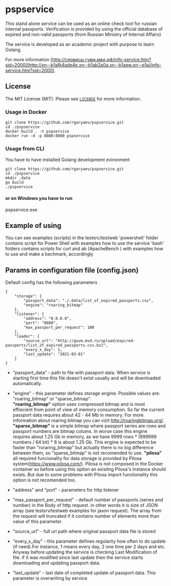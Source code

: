 # pspservice
This stand alone service can be used as an online check tool for russian internal passports. 
Verification is provided by using the official database of expired and non-valid passports (from Russian Ministry of Internal Affairs)

The service is developed as an academic project with purpose to learn Golang.

For more information
[http://сервисы.гувм.мвд.рф/info-service.htm?sid=2000](http://xn--b1afk4ade4e.xn--b1ab2a0a.xn--b1aew.xn--p1ai/info-service.htm?sid=2000).


## License
The MIT License (MIT). Please see [`LICENSE`](./LICENSE) for more information.

### Usage in Docker

```shell
git clone https://github.com/rgaryaev/pspservice.git
cd ./pspservice
docker build . -t pspservice
docker run -d -p 8080:8080 pspservice
```

### Usage from CLI
You have to have installed Golang development evironment  

```shell
git clone https://github.com/rgaryaev/pspservice.git
cd ./pspservice
mkdir .data
go build 
./pspservice
```
#### or on Windows you have to run
pspservice.exe 

## Example of using
You can see examples (scripts) in the testsrc/testweb
'powershell' folder contains script for Power Shell with examples how to use the service
'bash' folders contains scripts for curl and ab (ApacheBench ) with examples how to use and make a bechmark, accordingly 

##  Params in configuration file (config.json)
Default config has the following parameters
```
{
 	"storage": {
 		"passport_data": "./.data/list_of_expired_passports.csv",
 		"engine": "roaring_bitmap"
 	},
 	"listener": {
 		"address": "0.0.0.0",
 		"port": "8080",
 		"max_passport_per_request": 100
 	},
 	"loader": {
 		"source_url": "http://guvm.mvd.ru/upload/expired-passports/list_of_expired_passports.csv.bz2",
 		"every_x_day": 1,
 		"last_update": "2021-03-01"
 	}
}
```
- "passport_data" - path to file with passport data. When service is starting first time this file doesn't extst usually and will be downloaded automatically.

- "engine" - this parameter defines storage engine. Possible values are:  "roaring_bitmap"  or "sparse_bitmap".  
           **"roaring_bitmap"** option uses compressed bitmap and is most effiecient from point of view of memory consumption.
           So far the current passport data requires about 42 - 44 Mb in memory. 
           For more information about roaring bitmap you can vizit http://roaringbitmap.org/. 
           **"sparse_bitmap"** is a simple bitmap where passport series are rows and passport numbers are bitmap colums. In worse case this engine requires about 1.25 Gb 
		   in memory,  as we have 9999 rows * (999999 numbers / 64 bit) * 8 is about 1.25 Gb. This engine is expected to be faster than "roraring_bitmap" but actually there is no 
           big difference between them, so "sparse_bitmap" is not recomended to use.
           **"pilosa"**  all required funcionality for data storage is provided by Pilosa system(https://www.pilosa.com/). Pilosa is not composed in the Docker container so 
           before using this option an exisitng Pilosa's instance should exists. But due to some problems with Pilosa import functionality this option is not recomended too.

- "address" and "port" - parameters for http listener 

- "max_passport_per_request" - default number of passports (series and number) in the Body of http request.  in other words it is 
                             size of JSON array (see testsrv/testweb examples for jason request). 
                             The array from the request will truncated if it contains number of elements more than value of this parameter.
- "source_url"  - full url path where original passport data file is stored

- "every_x_day" - this parameter defines regularity how often to do update (if need).For instance, 1 means every day,  2 one time per 2 days and etc.  
                Anyway before updating the service is checking Last Modification of file. if it was modified since last update then the service starts downloading and updating                   passport data. 

- "last_update" - last date of completed update of passport data. This parameter is overwriting by service
